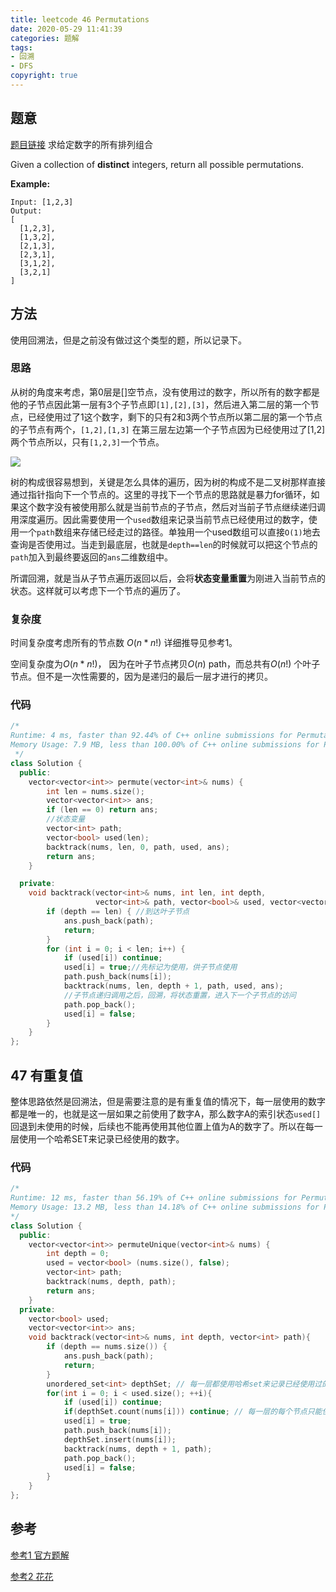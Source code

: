 ```yaml
---
title: leetcode 46 Permutations
date: 2020-05-29 11:41:39
categories: 题解
tags:
- 回溯
- DFS
copyright: true
---
```


## 题意

[题目链接](<https://leetcode.com/problems/permutations/> ) 求给定数字的所有排列组合

Given a collection of **distinct** integers, return all possible permutations.

**Example:**

```
Input: [1,2,3]
Output:
[
  [1,2,3],
  [1,3,2],
  [2,1,3],
  [2,3,1],
  [3,1,2],
  [3,2,1]
]
```

## 方法

使用回溯法，但是之前没有做过这个类型的题，所以记录下。

### 思路

从树的角度来考虑，第0层是[]空节点，没有使用过的数字，所以所有的数字都是他的子节点因此第一层有3个子节点即`[1],[2],[3]`，然后进入第二层的第一个节点，已经使用过了1这个数字，剩下的只有2和3两个节点所以第二层的第一个节点的子节点有两个，`[1,2],[1,3]` 在第三层左边第一个子节点因为已经使用过了[1,2]两个节点所以，只有`[1,2,3]`一个节点。

![](https://res.cloudinary.com/bravey/image/upload/v1590726036/blog/coding/lc46.jpg )

树的构成很容易想到，关键是怎么具体的遍历，因为树的构成不是二叉树那样直接通过指针指向下一个节点的。这里的寻找下一个节点的思路就是暴力for循环，如果这个数字没有被使用那么就是当前节点的子节点，然后对当前子节点继续递归调用深度遍历。因此需要使用一个`used`数组来记录当前节点已经使用过的数字，使用一个`path`数组来存储已经走过的路径。单独用一个used数组可以直接`O(1)`地去查询是否使用过。当走到最底层，也就是`depth==len`的时候就可以把这个节点的`path`加入到最终要返回的`ans`二维数组中。

所谓回溯，就是当从子节点遍历返回以后，会将**状态变量重置**为刚进入当前节点的状态。这样就可以考虑下一个节点的遍历了。

### 复杂度

时间复杂度考虑所有的节点数 $O(n*n!)$ 详细推导见参考1。

空间复杂度为$O(n*n!)$， 因为在叶子节点拷贝$O(n)$ path，而总共有$O(n!)$ 个叶子节点。但不是一次性需要的，因为是递归的最后一层才进行的拷贝。

### 代码

```cc
/*
Runtime: 4 ms, faster than 92.44% of C++ online submissions for Permutations.
Memory Usage: 7.9 MB, less than 100.00% of C++ online submissions for Permutations.
 */
class Solution {
  public:
	vector<vector<int>> permute(vector<int>& nums) {
		int len = nums.size();
		vector<vector<int>> ans;
		if (len == 0) return ans;
        //状态变量
		vector<int> path;
		vector<bool> used(len);
		backtrack(nums, len, 0, path, used, ans);
		return ans;
	}

  private:
	void backtrack(vector<int>& nums, int len, int depth,
	               vector<int>& path, vector<bool>& used, vector<vector<int>>& ans) {
		if (depth == len) { //到达叶子节点
			ans.push_back(path);
			return;
		}
		for (int i = 0; i < len; i++) {
			if (used[i]) continue;
			used[i] = true;//先标记为使用，供子节点使用
			path.push_back(nums[i]);
			backtrack(nums, len, depth + 1, path, used, ans);
            //子节点递归调用之后，回溯，将状态重置，进入下一个子节点的访问
			path.pop_back();
			used[i] = false;
		}
	}
};
```

## 47 有重复值

整体思路依然是回溯法，但是需要注意的是有重复值的情况下，每一层使用的数字都是唯一的，也就是这一层如果之前使用了数字A，那么数字A的索引状态`used[]`回退到未使用的时候，后续也不能再使用其他位置上值为A的数字了。所以在每一层使用一个哈希SET来记录已经使用的数字。

### 代码

```cc
/*
Runtime: 12 ms, faster than 56.19% of C++ online submissions for Permutations II.
Memory Usage: 13.2 MB, less than 14.18% of C++ online submissions for Permutations II.
*/
class Solution {
  public:
    vector<vector<int>> permuteUnique(vector<int>& nums) {
        int depth = 0;
        used = vector<bool> (nums.size(), false);
        vector<int> path;
        backtrack(nums, depth, path);
        return ans;
    }
  private:
    vector<bool> used;
    vector<vector<int>> ans;
    void backtrack(vector<int>& nums, int depth, vector<int> path){
        if (depth == nums.size()) {
            ans.push_back(path);
            return;
        } 
		unordered_set<int> depthSet; // 每一层都使用哈希set来记录已经使用过的节点
        for(int i = 0; i < used.size(); ++i){
            if (used[i]) continue;
			if(depthSet.count(nums[i])) continue; // 每一层的每个节点只能使用一次，之前已经使用过的不能再使用。
            used[i] = true;
            path.push_back(nums[i]);
			depthSet.insert(nums[i]);
            backtrack(nums, depth + 1, path);
            path.pop_back();
            used[i] = false;
        }
    }
};
```



## 参考

[参考1 官方题解](<https://www.bilibili.com/video/BV1oa4y1v7Kz?from=search&seid=13759472018639491202> )

[参考2 花花](<https://zxi.mytechroad.com/blog/searching/leetcode-46-permutations/> )